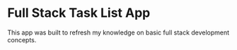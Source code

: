 # Full Stack Task List App
This app was built to refresh my knowledge on basic full stack development concepts.

